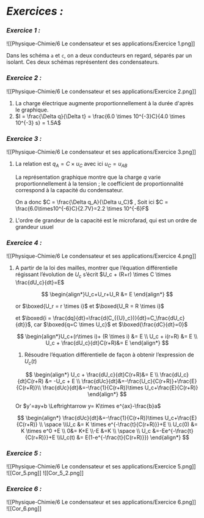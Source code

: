 # _**Exercices :**_

### _**Exercice 1 :**_

![[Physique-Chimie/6 Le condensateur et ses applications/Exercice 1.png]]

Dans les schéma `a` et `c`, on a deux conducteurs en regard, séparés par un isolant. Ces deux schémas représentent des condensateurs.
### _**Exercice 2 :**_

![[Physique-Chimie/6 Le condensateur et ses applications/Exercice 2.png]]

1. La charge électrique augmente proportionnellement à la durée d'après le graphique.
2. $I = \frac{\Delta q}{\Delta t} = \frac{6.0 \times 10^{-3}C}{4.0 \times 10^{-3} s} = 1.5A$
### _**Exercice 3 :**_

![[Physique-Chimie/6 Le condensateur et ses applications/Exercice 3.png]]

1. La relation est $q_A = C \times u_C$ avec ici $u_C = u_{AB}$

	La représentation graphique montre que la charge $q$ varie proportionnellement à la tension ; le coefficient de proportionnalité correspond à la capacité du condensateur.

	On a donc $C = \frac{\Delta q_A}{\Delta u_C}$ , Soit ici $C = \frac{6.0\times10^{-6}C}{2.7V}=2.2 \times 10^{-6}F$
2. L'ordre de grandeur de la capacité est le microfarad, qui est un ordre de grandeur usuel 
### _**Exercice 4 :**_

![[Physique-Chimie/6 Le condensateur et ses applications/Exercice 4.png]]

1. A partir de la loi des mailles, montrer que l’équation différentielle régissant l’évolution de $U_c$ s’écrit $U_c + (R+r) \times C \times \frac{dU_c}{dt}=E$
	
	$$ \begin{align*}U_c+U_r+U_R &= E \end{align*} $$
	
	or $\boxed{U_r = r \times i}$ et $\boxed{U_R = R \times i}$
	
	et $\boxed{i = \frac{dq}{dt}=\frac{d(C_{{U}_c})}{dt}=C_\frac{dU_c}{dt}}$, car $\boxed{q=C \times U_c}$ et $\boxed{\frac{dC}{dt}=0}$
	
	$$ \begin{align*}U_c+(r\times i)+ (R \times i) &= E \\ U_c + i(r+R) &= E \\ U_c + \frac{dU_c}{dt}C(r+R)&= E \end{align*} $$
	1. Résoudre l’équation différentielle de façon à obtenir l’expression de $U_c(t)$
	
	$$ \begin{align*} U_c + \frac{dU_c}{dt}C(r+R)&= E \\ \frac{dU_c}{dt}C(r+R) &= -U_c + E \\ \frac{dUc}{dt}&=-\frac{U_c}{C(r+R)}+\frac{E}{C(r+R)}\\ \frac{dUc}{dt}&=-\frac{1}{C(r+R)}\times U_c+\frac{E}{C(r+R)} \end{align*} $$
	
	Or $y'=ay+b \Leftrightarrow y= K\times e^{ax}-\frac{b}a$
	
	$$ \begin{align*} \frac{dUc}{dt}&=-\frac{1}{C(r+R)}\times U_c+\frac{E}{C(r+R)} \\ \space \\U_c &= K \times e^{-\frac{t}{C(r+R)}}+E \\ U_c(0) &= K \times e^0 +E \\ 0&= K+E \\-E &=K \\ \space \\ U_c &=-Ee^{-\frac{t}{C(r+R)}}+E \\U_c(t) &= E(1-e^{-\frac{t}{C(r+R)}}) \end{align*} $$
### _**Exercice 5 :**_

![[Physique-Chimie/6 Le condensateur et ses applications/Exercice 5.png]]
![[Cor_5.png]]
![[Cor_5_2.png]]

### _**Exercice 6 :**_

![[Physique-Chimie/6 Le condensateur et ses applications/Exercice 6.png]]
![[Cor_6.png]]

